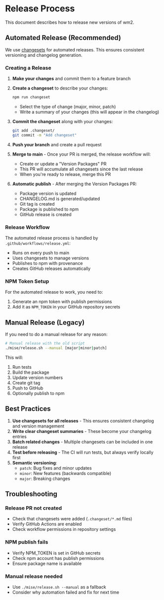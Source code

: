 # Release Process

This document describes how to release new versions of wm2.

## Automated Release (Recommended)

We use [changesets](https://github.com/changesets/changesets) for automated releases. This ensures consistent versioning and changelog generation.

### Creating a Release

1. **Make your changes** and commit them to a feature branch
2. **Create a changeset** to describe your changes:
   ```bash
   npm run changeset
   ```
   - Select the type of change (major, minor, patch)
   - Write a summary of your changes (this will appear in the changelog)

3. **Commit the changeset** along with your changes:
   ```bash
   git add .changeset/
   git commit -m "Add changeset"
   ```

4. **Push your branch** and create a pull request

5. **Merge to main** - Once your PR is merged, the release workflow will:
   - Create or update a "Version Packages" PR
   - This PR will accumulate all changesets since the last release
   - When you're ready to release, merge this PR

6. **Automatic publish** - After merging the Version Packages PR:
   - Package version is updated
   - CHANGELOG.md is generated/updated
   - Git tag is created
   - Package is published to npm
   - GitHub release is created

### Release Workflow

The automated release process is handled by `.github/workflows/release.yml`:
- Runs on every push to main
- Uses changesets to manage versions
- Publishes to npm with provenance
- Creates GitHub releases automatically

### NPM Token Setup

For the automated release to work, you need to:
1. Generate an npm token with publish permissions
2. Add it as `NPM_TOKEN` in your GitHub repository secrets

## Manual Release (Legacy)

If you need to do a manual release for any reason:

```bash
# Manual release with the old script
./mise/release.sh --manual [major|minor|patch]
```

This will:
1. Run tests
2. Build the package
3. Update version numbers
4. Create git tag
5. Push to GitHub
6. Optionally publish to npm

## Best Practices

1. **Use changesets for all releases** - This ensures consistent changelog and version management
2. **Write clear changeset summaries** - These become your changelog entries
3. **Batch related changes** - Multiple changesets can be included in one release
4. **Test before releasing** - The CI will run tests, but always verify locally first
5. **Semantic versioning**:
   - `patch`: Bug fixes and minor updates
   - `minor`: New features (backwards compatible)
   - `major`: Breaking changes

## Troubleshooting

### Release PR not created
- Check that changesets were added (`.changeset/*.md` files)
- Verify GitHub Actions are enabled
- Check workflow permissions in repository settings

### NPM publish fails
- Verify NPM_TOKEN is set in GitHub secrets
- Check npm account has publish permissions
- Ensure package name is available

### Manual release needed
- Use `./mise/release.sh --manual` as a fallback
- Consider why automation failed and fix for next time